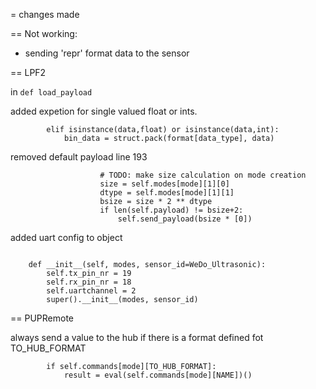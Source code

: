 = changes made

== Not working:

- sending 'repr' format data to the sensor

== LPF2


in `def load_payload`

added expetion for single valued float or ints.
```
        elif isinstance(data,float) or isinstance(data,int):
            bin_data = struct.pack(format[data_type], data)

```

removed default payload line 193
```
                    # TODO: make size calculation on mode creation
                    size = self.modes[mode][1][0]
                    dtype = self.modes[mode][1][1]
                    bsize = size * 2 ** dtype
                    if len(self.payload) != bsize+2:
                        self.send_payload(bsize * [0])

```

added uart config to object
```

    def __init__(self, modes, sensor_id=WeDo_Ultrasonic):
        self.tx_pin_nr = 19
        self.rx_pin_nr = 18
        self.uartchannel = 2
        super().__init__(modes, sensor_id)

```


== PUPRemote

always send a value to the hub if there is a format defined fot TO_HUB_FORMAT

```        # if there is a value to be send to the hub, get that value
        if self.commands[mode][TO_HUB_FORMAT]:
            result = eval(self.commands[mode][NAME])()
```
